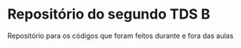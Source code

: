# Repositório do segundo TDS B
Repositório para os códigos que foram feitos durante e fora das aulas
